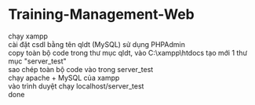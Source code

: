 # Training-Management-Web
chạy xampp </br>
cài đặt csdl bằng tên qldt (MySQL) sử dụng PHPAdmin </br>
copy toàn bộ code trong thư mục qldt, vào C:\xampp\htdocs tạo mới 1 thư mục "server_test" </br>
sao chép toàn bộ code vào trong server_test </br>
chạy apache + MySQL của xampp </br>
vào trình duyệt chạy localhost/server_test </br>
done </br>


